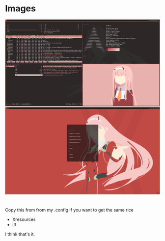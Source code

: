 # Images
![screenshots](https://github.com/grasp2/rice/blob/master/Images/2020-07-09-015725_1920x1080_scrot.png)
![screenshots](https://github.com/grasp2/rice/blob/master/Images/A5QuAms.png)

#
Copy this from from my .config if you want to get the same rice
* Xresources
* i3

I think that's it.

